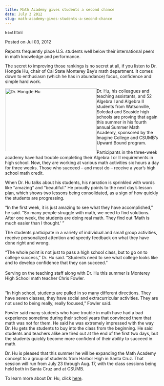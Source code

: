 ```yaml
---
title: Math Academy gives students a second chance
date: July 3 2012
slug: math-academy-gives-students-a-second-chance
---
```


`html`html

<span class="date">Posted on Jul 03, 2012 </span>

<p>Reports frequently place U.S. students well below their
international peers in math knowledge and performance.</p>
<p>The secret to improving those rankings is no secret at all, if
you listen to Dr. Hongde Hu, chair of Cal State Monterey Bay&#x2019;s math
department. It comes down to enthusiasm (which he has in abundance)
focus, confidence and simple hard work.</p>
<p><img alt="Dr. Hongde Hu" src="https://news.csumb.edu/sites/default/files/65/attachments/news/images/hongde_hu_small.jpg" style="float:left; width:300px; height:206px">Dr. Hu, his
colleagues and teaching assistants, and 52 Algebra I and Algebra II
students from Watsonville, Soledad and Seaside high schools are
proving that again this summer in his fourth annual Summer Math
Academy, sponsored by the Imagine College and CSUMB&#x2019;s Upward Bound
program.</img></p>
<p>Participants in the three-week academy have had trouble
completing their Algebra I or II requirements in high school. Now,
they are working at various math activities six hours a day for
three weeks. Those who succeed &#x2013; and most do &#x2013; receive a year&#x2019;s
high school math credit.</p>
<p>When Dr. Hu talks about his students, his narration is sprinkled
with words like &#x201C;amazing&#x201D; and &#x201C;beautiful.&#x201D; He proudly points to the
next day&#x2019;s lesson plan, which shows two lessons being consolidated,
as a sign of how quickly the students are progressing.</p>
<p>&#x201C;In the first week, it is just amazing to see what they have
accomplished,&#x201D; he said. &#x201C;So many people struggle with math, we need
to find solutions. After one week, the students are doing real
math. They find out &#x2018;Math is much easier than I thought.&#x2019; &#x201D;</p>
<p>The students participate in a variety of individual and small
group activities, receive personalized attention and speedy
feedback on what they have done right and wrong.</p>
<p>&#x201C;The whole point is not just to pass a high school class, but to
go on to college success,&#x201D; Dr. Hu said. &#x201C;Students need to see what
college looks like and to develop confidence that they can
succeed.&#x201D;<br>
<br>
Serving on the teaching staff along with Dr. Hu this summer is
Monterey High School math teacher Chris Fowler.</br></br></p>
<p>&#x201C;In high school, students are pulled in so many different
directions. They have seven classes, they have social and
extracurricular activities. They are not used to being really,
really focused,&#x201D; Fowler said.</p>
<p>Fowler said many students who have trouble in math have had a
bad experience sometime during their school years that convinced
them that math was not for them. He said he was extremely impressed
with the way Dr. Hu gets the students to buy into the class from
the beginning. He said students and teachers alike are tired out at
the end of the first two days, but the students quickly become more
confident of their ability to succeed in math.</p>
<p>Dr. Hu is pleased that this summer he will be expanding the Math
Academy concept to a group of students from Harbor High in Santa
Cruz. That session will run from July 23 through Aug. 17, with the
class sessions being held both in Santa Cruz and at CSUMB.</p>
<p>To learn more about Dr. Hu, click <a href="https://success.csumb.edu/hongde-hu" rel="nofollow">here</a>.&#xA0;</p>
<p><br>
&#xA0;</br></p>

 

 
